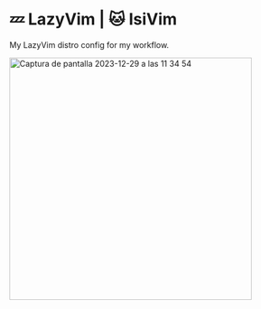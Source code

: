 # 💤 LazyVim | 🐱 IsiVim
My LazyVim distro config for my workflow.

<img width="429" alt="Captura de pantalla 2023-12-29 a las 11 34 54" src="https://github.com/Guuri11/nvim/assets/48799796/b30d46a0-f3c4-46b0-bce8-52fc6ffb5d8b">
